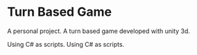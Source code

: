 # Turn Based Game

A personal project. A turn based game developed with unity 3d.

Using C# as scripts.
Using C# as scripts.




